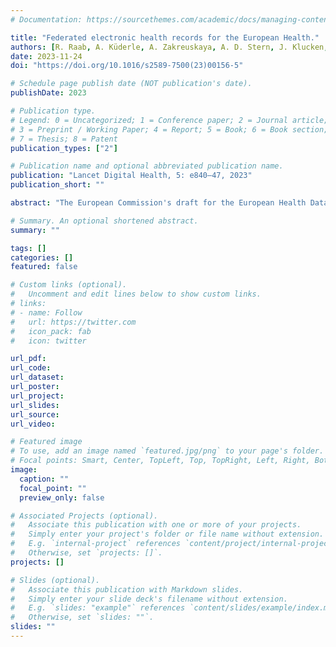 ```yaml
---
# Documentation: https://sourcethemes.com/academic/docs/managing-content/

title: "Federated electronic health records for the European Health."
authors: [R. Raab, A. Küderle, A. Zakreuskaya, A. D. Stern, J. Klucken, G. Kaissis, D. Rueckert, S. Boll, R. Eils, H. Wagener, B. M. Eskofier,]
date: 2023-11-24
doi: "https://doi.org/10.1016/s2589-7500(23)00156-5"

# Schedule page publish date (NOT publication's date).
publishDate: 2023

# Publication type.
# Legend: 0 = Uncategorized; 1 = Conference paper; 2 = Journal article;
# 3 = Preprint / Working Paper; 4 = Report; 5 = Book; 6 = Book section;
# 7 = Thesis; 8 = Patent
publication_types: ["2"]

# Publication name and optional abbreviated publication name.
publication: "Lancet Digital Health, 5: e840–47, 2023"
publication_short: ""

abstract: "The European Commission's draft for the European Health Data Space (EHDS) aims to empower citizens to access their personal health data and share it with physicians and other health-care providers. It further defines procedures for the secondary use of electronic health data for research and development. Although this planned legislation is undoubtedly a step in the right direction, implementation approaches could potentially result in centralised data silos that pose data privacy and security risks for individuals. To address this concern, we propose federated personal health data spaces, a novel architecture for storing, managing, and sharing personal electronic health records that puts citizens at the centre—both conceptually and technologically. The proposed architecture puts citizens in control by storing personal health data on a combination of personal devices rather than in centralised data silos. We describe how this federated architecture fits within the EHDS and can enable the same features as centralised systems while protecting the privacy of citizens. We further argue that increased privacy and control do not contradict the use of electronic health data for research and development. Instead, data sovereignty and transparency encourage active participation in studies and data sharing. This combination of privacy-by-design and transparent, privacy-preserving data sharing can enable health-care leaders to break the privacy-exploitation barrier, which currently limits the secondary use of health data in many cases."

# Summary. An optional shortened abstract.
summary: ""

tags: []
categories: []
featured: false

# Custom links (optional).
#   Uncomment and edit lines below to show custom links.
# links:
# - name: Follow
#   url: https://twitter.com
#   icon_pack: fab
#   icon: twitter

url_pdf:
url_code:
url_dataset:
url_poster:
url_project:
url_slides:
url_source:
url_video:

# Featured image
# To use, add an image named `featured.jpg/png` to your page's folder. 
# Focal points: Smart, Center, TopLeft, Top, TopRight, Left, Right, BottomLeft, Bottom, BottomRight.
image:
  caption: ""
  focal_point: ""
  preview_only: false

# Associated Projects (optional).
#   Associate this publication with one or more of your projects.
#   Simply enter your project's folder or file name without extension.
#   E.g. `internal-project` references `content/project/internal-project/index.md`.
#   Otherwise, set `projects: []`.
projects: []

# Slides (optional).
#   Associate this publication with Markdown slides.
#   Simply enter your slide deck's filename without extension.
#   E.g. `slides: "example"` references `content/slides/example/index.md`.
#   Otherwise, set `slides: ""`.
slides: ""
---
```


